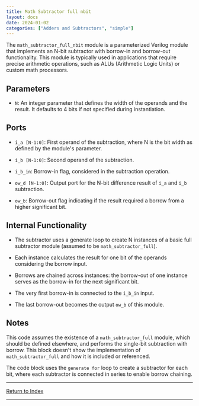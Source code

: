 ```yaml
---
title: Math Subtractor full nbit
layout: docs
date: 2024-01-02
categories: ["Adders and Subtractors", "simple"]
---
```


The `math_subtractor_full_nbit` module is a parameterized Verilog module that implements an N-bit subtractor with borrow-in and borrow-out functionality. This module is typically used in applications that require precise arithmetic operations, such as ALUs (Arithmetic Logic Units) or custom math processors.

## Parameters

- `N`: An integer parameter that defines the width of the operands and the result. It defaults to 4 bits if not specified during instantiation.

## Ports

- `i_a [N-1:0]`: First operand of the subtraction, where N is the bit width as defined by the module's parameter.

- `i_b [N-1:0]`: Second operand of the subtraction.

- `i_b_in`: Borrow-in flag, considered in the subtraction operation.

- `ow_d [N-1:0]`: Output port for the N-bit difference result of `i_a` and `i_b` subtraction.

- `ow_b`: Borrow-out flag indicating if the result required a borrow from a higher significant bit.

## Internal Functionality

- The subtractor uses a generate loop to create N instances of a basic full subtractor module (assumed to be `math_subtractor_full`).

- Each instance calculates the result for one bit of the operands considering the borrow input.

- Borrows are chained across instances: the borrow-out of one instance serves as the borrow-in for the next significant bit.

- The very first borrow-in is connected to the `i_b_in` input.

- The last borrow-out becomes the output `ow_b` of this module.

## Notes

This code assumes the existence of a `math_subtractor_full` module, which should be defined elsewhere, and performs the single-bit subtraction with borrow. This block doesn't show the implementation of `math_subtractor_full` and how it is included or referenced.

The code block uses the `generate for` loop to create a subtractor for each bit, where each subtractor is connected in series to enable borrow chaining.

---

[Return to Index](/docs/mark_down/rtl/)

---
